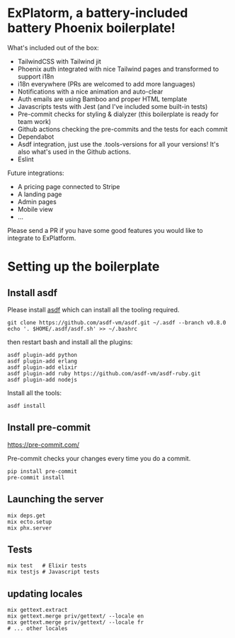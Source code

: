 # ExPlatorm, a battery-included battery Phoenix boilerplate!

What's included out of the box: 
- TailwindCSS with Tailwind jit
- Phoenix auth integrated with nice Tailwind pages and transformed to support i18n
- i18n everywhere (PRs are welcomed to add more languages)
- Notifications with a nice animation and auto-clear
- Auth emails are using Bamboo and proper HTML template
- Javascripts tests with Jest (and I've included some built-in tests)
- Pre-commit checks for styling & dialyzer (this boilerplate is ready for team work)
- Github actions checking the pre-commits and the tests for each commit
- Dependabot
- Asdf integration, just use the .tools-versions for all your versions! It's also what's used in the Github actions. 
- Eslint

Future integrations:
- A pricing page connected to Stripe
- A landing page
- Admin pages
- Mobile view
- ...

Please send a PR if you have some good features you would like to integrate to ExPlatform.

# Setting up the boilerplate
## Install asdf

Please install [asdf](https://asdf-vm.com/#/core-manage-asdf) which can install all the tooling required.

```
git clone https://github.com/asdf-vm/asdf.git ~/.asdf --branch v0.8.0
echo '. $HOME/.asdf/asdf.sh' >> ~/.bashrc
```

then restart bash and install all the plugins:

```
asdf plugin-add python
asdf plugin-add erlang
asdf plugin-add elixir
asdf plugin-add ruby https://github.com/asdf-vm/asdf-ruby.git
asdf plugin-add nodejs
```

Install all the tools:

```
asdf install
```
## Install pre-commit

https://pre-commit.com/

Pre-commit checks your changes every time you do a commit.

```
pip install pre-commit
pre-commit install
```

## Launching the server

```
mix deps.get
mix ecto.setup
mix phx.server
```

## Tests

```
mix test   # Elixir tests
mix testjs # Javascript tests
```

## updating locales

```
mix gettext.extract
mix gettext.merge priv/gettext/ --locale en
mix gettext.merge priv/gettext/ --locale fr
# ... other locales
```